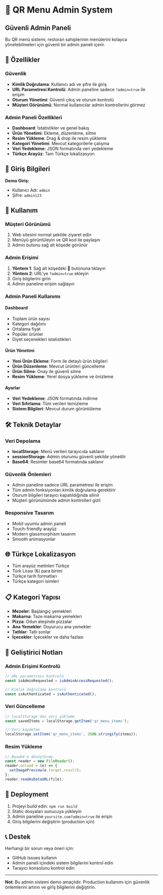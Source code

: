 # 🔐 QR Menu Admin System

## Güvenli Admin Paneli

Bu QR menü sistemi, restoran sahiplerinin menülerini kolayca yönetebilmeleri için güvenli bir admin paneli içerir.

## 🚀 Özellikler

### Güvenlik
- **Kimlik Doğrulama**: Kullanıcı adı ve şifre ile giriş
- **URL Parametresi Kontrolü**: Admin paneline sadece `?admin=true` ile erişim
- **Oturum Yönetimi**: Güvenli çıkış ve oturum kontrolü
- **Müşteri Görünümü**: Normal kullanıcılar admin kontrollerini görmez

### Admin Paneli Özellikleri
- **Dashboard**: İstatistikler ve genel bakış
- **Ürün Yönetimi**: Ekleme, düzenleme, silme
- **Resim Yükleme**: Drag & drop ile resim yükleme
- **Kategori Yönetimi**: Mevcut kategorilerle çalışma
- **Veri Yedekleme**: JSON formatında veri yedekleme
- **Türkçe Arayüz**: Tam Türkçe lokalizasyon

## 🔑 Giriş Bilgileri

**Demo Giriş:**
- Kullanıcı Adı: `admin`
- Şifre: `admin123`

## 📱 Kullanım

### Müşteri Görünümü
1. Web sitesini normal şekilde ziyaret edin
2. Menüyü görüntüleyin ve QR kod ile paylaşın
3. Admin butonu sağ alt köşede görünür

### Admin Erişimi
1. **Yöntem 1**: Sağ alt köşedeki 🔐 butonuna tıklayın
2. **Yöntem 2**: URL'ye `?admin=true` ekleyin
3. Giriş bilgilerini girin
4. Admin paneline erişim sağlayın

### Admin Paneli Kullanımı

#### Dashboard
- Toplam ürün sayısı
- Kategori dağılımı
- Ortalama fiyat
- Popüler ürünler
- Diyet seçenekleri istatistikleri

#### Ürün Yönetimi
- **Yeni Ürün Ekleme**: Form ile detaylı ürün bilgileri
- **Ürün Düzenleme**: Mevcut ürünleri güncelleme
- **Ürün Silme**: Onay ile güvenli silme
- **Resim Yükleme**: Yerel dosya yükleme ve önizleme

#### Ayarlar
- **Veri Yedekleme**: JSON formatında indirme
- **Veri Sıfırlama**: Tüm verileri temizleme
- **Sistem Bilgileri**: Mevcut durum görüntüleme

## 🛠️ Teknik Detaylar

### Veri Depolama
- **localStorage**: Menü verileri tarayıcıda saklanır
- **sessionStorage**: Admin oturumu güvenli şekilde yönetilir
- **Base64**: Resimler base64 formatında saklanır

### Güvenlik Önlemleri
- Admin paneline sadece URL parametresi ile erişim
- Tüm admin fonksiyonları kimlik doğrulama gerektirir
- Oturum bilgileri tarayıcı kapatıldığında silinir
- Müşteri görünümünde admin kontrolleri gizli

### Responsive Tasarım
- Mobil uyumlu admin paneli
- Touch-friendly arayüz
- Modern glassmorphism tasarım
- Smooth animasyonlar

## 🌐 Türkçe Lokalizasyon

- Tüm arayüz metinleri Türkçe
- Türk Lirası (₺) para birimi
- Türkçe tarih formatları
- Türkçe kategori isimleri

## 📋 Kategori Yapısı

- **Mezeler**: Başlangıç yemekleri
- **Makarna**: Taze makarna yemekleri  
- **Pizza**: Odun ateşinde pizzalar
- **Ana Yemekler**: Doyurucu ana yemekler
- **Tatlılar**: Tatlı sonlar
- **İçecekler**: İçecekler ve daha fazlası

## 🔧 Geliştirici Notları

### Admin Erişimi Kontrolü
```javascript
// URL parametresi kontrolü
const isAdminRequested = isAdminAccessRequested();

// Kimlik doğrulama kontrolü
const isAuthenticated = isAuthenticated();
```

### Veri Güncelleme
```javascript
// localStorage'dan veri yükleme
const savedItems = localStorage.getItem('qr_menu_items');

// Veri kaydetme
localStorage.setItem('qr_menu_items', JSON.stringify(items));
```

### Resim Yükleme
```javascript
// Base64'e dönüştürme
const reader = new FileReader();
reader.onload = (e) => {
  setImagePreview(e.target.result);
};
reader.readAsDataURL(file);
```

## 🚀 Deployment

1. Projeyi build edin: `npm run build`
2. Static dosyaları sunucuya yükleyin
3. Admin paneline `yoursite.com?admin=true` ile erişin
4. Giriş bilgilerini değiştirin (production için)

## 📞 Destek

Herhangi bir sorun veya öneri için:
- GitHub Issues kullanın
- Admin paneli içindeki sistem bilgilerini kontrol edin
- Tarayıcı konsolunu kontrol edin

---

**Not**: Bu admin sistemi demo amaçlıdır. Production kullanımı için güvenlik önlemlerini artırın ve giriş bilgilerini değiştirin.
